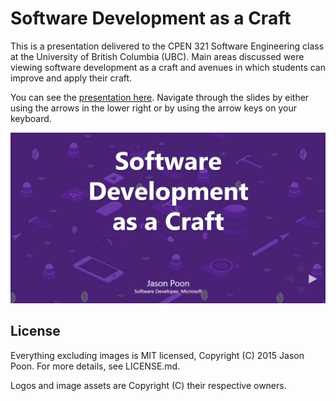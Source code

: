 # Software Development as a Craft

This is a presentation delivered to the CPEN 321 Software Engineering class at the University of British Columbia (UBC). Main areas discussed were viewing software development as a craft and avenues in which students can improve and apply their craft. 

You can see the [presentation here](http://jpoon.github.io/software-development-as-a-craft/). Navigate through the slides by either using the arrows in the lower right or by using the arrow keys on your keyboard.

![Screenshot](https://raw.githubusercontent.com/jpoon/software-development-as-a-craft/master/assets/screenshot.png)

## License
Everything excluding images is MIT licensed, Copyright (C) 2015 Jason Poon. For more details, see LICENSE.md. 

Logos and image assets are Copyright (C) their respective owners.
